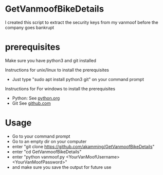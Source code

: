 # GetVanmoofBikeDetails
I created this script to extract the security keys from my vanmoof before the company goes bankrupt

# prerequisites
Make sure you have python3 and git installed

Instructions for unix/linux to install the prerequisites 
- Just type "sudo apt install python3 git" on your command prompt

Instructions for For windows to install the prerequisites
- Python: See [python.org](https://www.python.org/downloads/windows/)
- Git See [github.com](https://desktop.github.com/)

# Usage
- Go to your command prompt
- Go to an empty dir on your computer
- enter "git clone https://github.com/akamming/GetVanmoofBikeDetails"
- enter "cd GetVanmoofBikeDetails"
- enter "python vanmoof.py \<YourVanMoofUsername\> \<YourVanMoofPassword\>" 
- and make sure you save the output for future use
